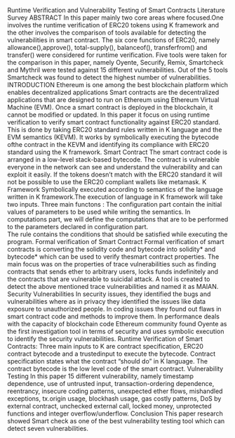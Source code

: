 Runtime Verification and Vulnerability Testing of Smart Contracts Literature Survey
ABSTRACT
In this paper mainly two core areas where focused.One involves the runtime verification of ERC20 tokens using K framework and the other involves the comparison of 
tools available for detecting the vulnerabilities in smart contract.
The six core functions of ERC20, namely allowance(),approve(), total-supply(), balanceof(), transferfrom() and transfer() were considered for runtime verification.
Five tools were  taken for the comparison in this paper, namely Oyente, Securify, Remix, Smartcheck and Mythril were tested against 15 different vulnerabilities.
Out of the 5 tools Smartcheck was found to detect the highest number of vulnerabilities.
INTRODUCTION
Ethereum is one among the best blockchain platform which enables decentralized applications
Smart contracts are the decentralized applications that are designed to run on Ethereum using Ethereum Virtual Machine (EVM). 
Once a smart contract is deployed in the blockchain, it cannot be modified or updated.
In this paper it focus on using runtime verification to verify smart contract functionality against ERC20 standard.
This is done by taking ERC20 standard rules written in K language and the EVM semantics (KEVM). It works by symbolically executing the bytecode ofthe contract 
in the KEVM and identifying its compliance with ERC20 standard using the K framework.
Smart Contract
The smart contract code is arranged in a low-level stack-based bytecode.
The contract is vulnerable everyone in the network can see and understand the vulnerability and can exploit it easily.
If the tokens doesn’t match with the ERC20 standard it will not be possible to use the ERC20 compliant wallets like metamask.
K Framework
Symbolically executed according to semantics of the language written in K framework.The execution of language in K framework will take two inputs. 
Three main functons :
The configuration part contain the initial values of parameters to be used while writing the semantics.
In computations part, we will define the computations that are to be performed to the parameters declared in configuration part.  
The rule contains the conditions that should be satisfied while executing the program. 
Formal verification of Smart Contract
Formal verification of smart contracts is converting the solidity code and bytecode into solidity* and bytecode* which can be used to verify thesmart contract properties.
The main focus was on the  properties of trace vulnerabilities such as finding contracts that sends ether to arbitrary users, locks funds indefinitely and the contracts 
that are vulnerable to suicidal attack. A tool is created to detect the above mentioned trace vulnerabilities and named it as MAIAN.
Security Vulnerabilities
In security issues, they identified the bugs and vulnerabilities where as in privacy they identified the issues like data exposure to unauthorized people.
In coding issues they found out flaws in smart contract code and methods to improve them. 
In performance deals with the capacity of blockchain code
Ethereum community found Oyente as the first investigation tool in terms of security and uses symbolic execution to identify the security vulnerabilities.
Runtime Verification of Smart Contracts:
Three main inputs to K are contract specification, ERC20 contract bytecode and a trustedinput to execute the bytecode.
Contract specification states what the contract “should do” in K language.
The contract bytecode is the low level code of the smart contract.
Vulnerability Testing
In this paper 15 different vulnerability, namely timestamp dependence, use of untrusted input, transaction-ordering dependence, reentrancy, insecure coding patterns, 
unexpected ether flows, mishandled exceptions, tx.origin usage, blockhash usage, gas costly patterns, DoS by external contract, unchecked external call, locked
money, unprotected functions and integer overflow/underflow.
Conclusion
This paper research showed Smart check as one of the best vulnerability testing tool which can detect seven vulnerabilities. 
